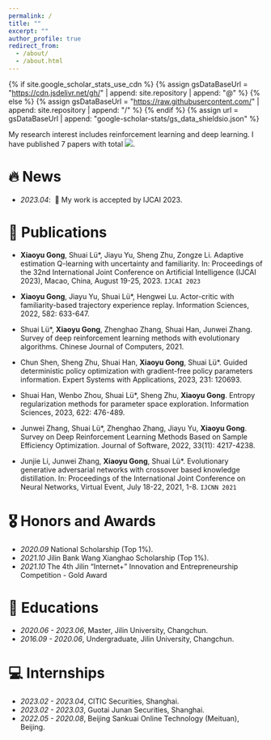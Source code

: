 ```yaml
---
permalink: /
title: ""
excerpt: ""
author_profile: true
redirect_from: 
  - /about/
  - /about.html
---
```


{% if site.google_scholar_stats_use_cdn %}
{% assign gsDataBaseUrl = "https://cdn.jsdelivr.net/gh/" | append: site.repository | append: "@" %}
{% else %}
{% assign gsDataBaseUrl = "https://raw.githubusercontent.com/" | append: site.repository | append: "/" %}
{% endif %}
{% assign url = gsDataBaseUrl | append: "google-scholar-stats/gs_data_shieldsio.json" %}

<span class='anchor' id='about-me'></span>

My research interest includes reinforcement learning and deep learning. I have published 7 papers with total <a href='https://scholar.google.com/citations?user=DhtAFkwAAAAJ'><img src="https://img.shields.io/endpoint?url={{ url | url_encode }}&logo=Google%20Scholar&labelColor=f6f6f6&color=9cf&style=flat&label=citations"></a>.

# 🔥 News
- *2023.04*: &nbsp;🎉 My work is accepted by IJCAI 2023.

# 📝 Publications 
- **Xiaoyu Gong**, Shuai Lü*, Jiayu Yu, Sheng Zhu, Zongze Li. Adaptive estimation Q-learning with uncertainty and familiarity. In: Proceedings of the 32nd International Joint Conference on Artificial Intelligence (IJCAI 2023), Macao, China, August 19-25, 2023. ``IJCAI 2023``
- **Xiaoyu Gong**, Jiayu Yu, Shuai Lü*, Hengwei Lu. Actor-critic with familiarity-based trajectory experience replay. Information Sciences, 2022, 582: 633-647.
- Shuai Lü*, **Xiaoyu Gong**, Zhenghao Zhang, Shuai Han, Junwei Zhang. Survey of deep reinforcement learning methods with evolutionary algorithms. Chinese Journal of Computers, 2021.

- Chun Shen, Sheng Zhu, Shuai Han, **Xiaoyu Gong**, Shuai Lü*. Guided deterministic policy optimization with gradient-free policy parameters information. Expert Systems with Applications, 2023, 231: 120693.
- Shuai Han, Wenbo Zhou, Shuai Lü*, Sheng Zhu, **Xiaoyu Gong**. Entropy regularization methods for parameter space exploration. Information Sciences, 2023, 622: 476-489.
- Junwei Zhang, Shuai Lü*, Zhenghao Zhang, Jiayu Yu, **Xiaoyu Gong**. Survey on Deep Reinforcement Learning Methods Based on Sample Efficiency Optimization. Journal of Software, 2022, 33(11): 4217-4238.
- Junjie Li, Junwei Zhang, **Xiaoyu Gong**, Shuai Lü*. Evolutionary generative adversarial networks with crossover based knowledge distillation. In: Proceedings of the International Joint Conference on Neural Networks, Virtual Event, July 18-22, 2021, 1-8. ``IJCNN 2021``

# 🎖 Honors and Awards
- *2020.09* National Scholarship (Top 1%).
- *2021.10* Jilin Bank Wang Xianghao Scholarship (Top 1%).
- *2021.10* The 4th Jilin “Internet+” Innovation and Entrepreneurship Competition - Gold Award

# 📖 Educations
- *2020.06 - 2023.06*, Master, Jilin University, Changchun.
- *2016.09 - 2020.06*, Undergraduate, Jilin University, Changchun.

# 💻 Internships
- *2023.02 - 2023.04*, CITIC Securities, Shanghai.
- *2023.02 - 2023.03*, Guotai Junan Securities, Shanghai.
- *2022.05 - 2020.08*, Beijing Sankuai Online Technology (Meituan), Beijing.
